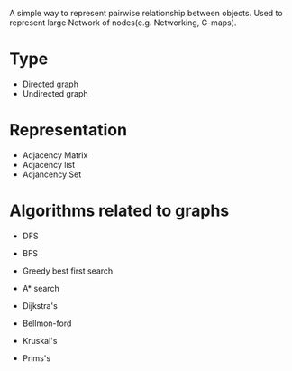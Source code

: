 A simple way to represent pairwise relationship between objects. Used to represent large Network of nodes(e.g. Networking, G-maps).

# Type
 * Directed graph
 * Undirected graph


# Representation
  * Adjacency Matrix
  * Adjacency list
  * Adjancency Set


# Algorithms related to graphs
 - DFS
 - BFS
 - Greedy best first search
 - A* search

 - Dijkstra's
 - Bellmon-ford
 - Kruskal's
 - Prims's
